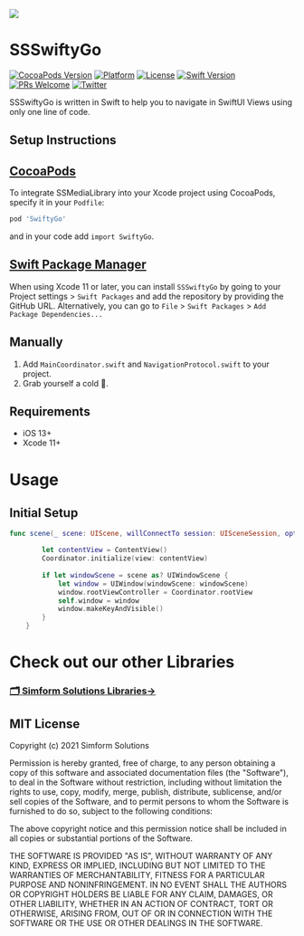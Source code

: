 <a href="https://www.simform.com/"><img src="https://github.com/SimformSolutionsPvtLtd/SSToastMessage/blob/master/simformBanner.png"></a>

SSSwiftyGo
=============
[![CocoaPods Version](https://img.shields.io/cocoapods/v/SSMediaLibrary.svg)](http://cocoadocs.org/docsets/SSMediaLibrary)
[![Platform](https://img.shields.io/cocoapods/p/SSMediaLibrary.svg?style=flat)](http://cocoapods.org/pods/SSMediaLibrary)
[![License](https://img.shields.io/cocoapods/l/SSMediaLibrary.svg?style=flat)](https://cocoapods.org/pods/SSMediaLibrary)
[![Swift Version][swift-image]][swift-url]
[![PRs Welcome][PR-image]][PR-url]
[![Twitter](https://img.shields.io/badge/Twitter-@simform-blue.svg?style=flat)](https://twitter.com/simform)

SSSwiftyGo is written in Swift to help you to navigate in SwiftUI Views using only one line of code.

Setup Instructions
------------------
[CocoaPods](http://cocoapods.org)
------------------
To integrate SSMediaLibrary into your Xcode project using CocoaPods, specify it in your `Podfile`:
```ruby
pod 'SwiftyGo'
```
and in your code add `import SwiftyGo`.

[Swift Package Manager](https://swift.org/package-manager/)
------------------
When using Xcode 11 or later, you can install `SSSwiftyGo` by going to your Project settings > `Swift Packages` and add the repository by providing the GitHub URL. Alternatively, you can go to `File` > `Swift Packages` > `Add Package Dependencies...`

## Manually

1. Add `MainCoordinator.swift` and `NavigationProtocol.swift` to your project.
2. Grab yourself a cold 🍺.

## Requirements
* iOS 13+
* Xcode 11+

# Usage

Initial Setup
---------
```swift
func scene(_ scene: UIScene, willConnectTo session: UISceneSession, options connectionOptions: UIScene.ConnectionOptions) {

        let contentView = ContentView()
        Coordinator.initialize(view: contentView)
        
        if let windowScene = scene as? UIWindowScene {
            let window = UIWindow(windowScene: windowScene)
            window.rootViewController = Coordinator.rootView
            self.window = window
            window.makeKeyAndVisible()
        }
    }
```
# Check out our other Libraries

<h3><a href="https://github.com/SimformSolutionsPvtLtd"><u>🗂 Simform Solutions Libraries→</u></a></h3>


## MIT License

Copyright (c) 2021 Simform Solutions

Permission is hereby granted, free of charge, to any person obtaining a copy
of this software and associated documentation files (the "Software"), to deal
in the Software without restriction, including without limitation the rights
to use, copy, modify, merge, publish, distribute, sublicense, and/or sell
copies of the Software, and to permit persons to whom the Software is
furnished to do so, subject to the following conditions:

The above copyright notice and this permission notice shall be included in all
copies or substantial portions of the Software.

THE SOFTWARE IS PROVIDED "AS IS", WITHOUT WARRANTY OF ANY KIND, EXPRESS OR
IMPLIED, INCLUDING BUT NOT LIMITED TO THE WARRANTIES OF MERCHANTABILITY,
FITNESS FOR A PARTICULAR PURPOSE AND NONINFRINGEMENT. IN NO EVENT SHALL THE
AUTHORS OR COPYRIGHT HOLDERS BE LIABLE FOR ANY CLAIM, DAMAGES, OR OTHER
LIABILITY, WHETHER IN AN ACTION OF CONTRACT, TORT OR OTHERWISE, ARISING FROM,
OUT OF OR IN CONNECTION WITH THE SOFTWARE OR THE USE OR OTHER DEALINGS IN THE
SOFTWARE.

[PR-image]:https://img.shields.io/badge/PRs-welcome-brightgreen.svg?style=flat
[PR-url]:http://makeapullrequest.com
[swift-image]:https://img.shields.io/badge/swift-5.0-orange.svg
[swift-url]: https://swift.org/
